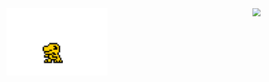 <img src="https://github-readme-stats.vercel.app/api?username=ljlm0402&show_icons=true" align="right" />

<img src="https://github.com/ljlm0402/ljlm0402/blob/images/avatar.gif?raw=true" width="200px" align="left" alt="agumon" />
